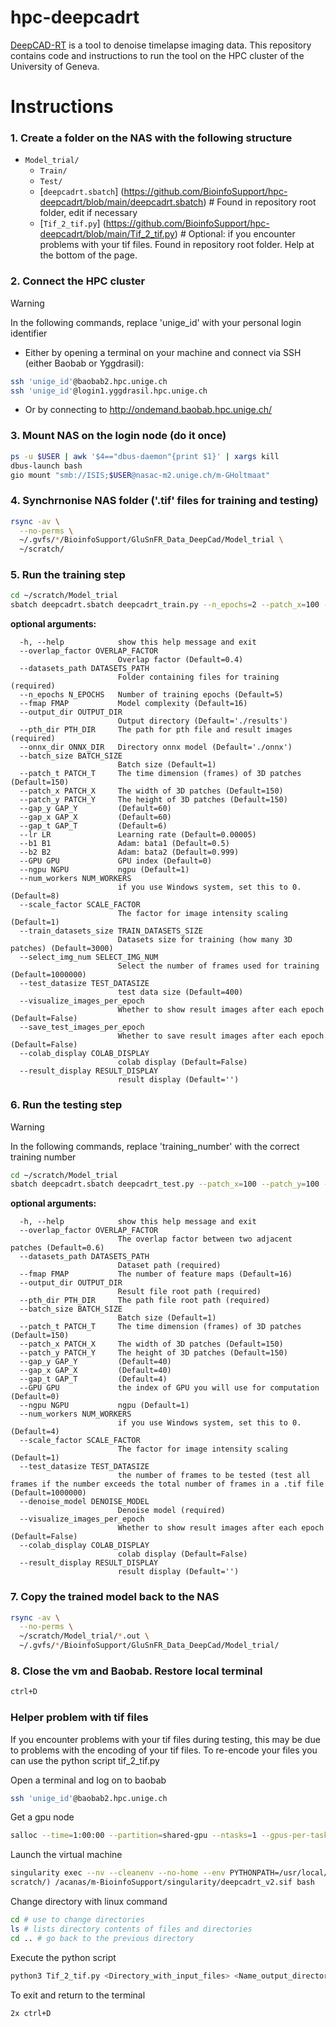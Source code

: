 
# hpc-deepcadrt
[DeepCAD-RT](https://github.com/cabooster/DeepCAD-RT) is a tool to denoise timelapse imaging data.
This repository contains code and instructions to run the tool on the HPC cluster of the University of Geneva.


# Instructions

### 1. Create a folder on the NAS with the following structure

* `Model_trial/`
  - `Train/`
  - `Test/`
  - [`deepcadrt.sbatch`] (https://github.com/BioinfoSupport/hpc-deepcadrt/blob/main/deepcadrt.sbatch) # Found in repository root folder, edit if necessary
  - [`Tif_2_tif.py`] (https://github.com/BioinfoSupport/hpc-deepcadrt/blob/main/Tif_2_tif.py) # Optional: if you encounter problems with your tif files. Found in repository root folder. Help at the bottom of the page.


### 2. Connect the HPC cluster

> [!WARNING]
> In the following commands, replace 'unige_id' with your personal login identifier

* Either by opening a terminal on your machine and connect via SSH (either Baobab or Yggdrasil):
```bash
ssh 'unige_id'@baobab2.hpc.unige.ch
ssh 'unige_id'@login1.yggdrasil.hpc.unige.ch
```

* Or by connecting to http://ondemand.baobab.hpc.unige.ch/


### 3. Mount NAS on the login node (do it once)
```bash
ps -u $USER | awk '$4=="dbus-daemon"{print $1}' | xargs kill
dbus-launch bash
gio mount "smb://ISIS;$USER@nasac-m2.unige.ch/m-GHoltmaat"
```


### 4. Synchrnonise NAS folder ('.tif' files for training and testing)
```bash
rsync -av \
  --no-perms \
  ~/.gvfs/*/BioinfoSupport/GluSnFR_Data_DeepCad/Model_trial \
  ~/scratch/
```


### 5. Run the training step
```bash
cd ~/scratch/Model_trial
sbatch deepcadrt.sbatch deepcadrt_train.py --n_epochs=2 --patch_x=100 --patch_y=100 --patch_t=10 --datasets_path=Train --pth_dir=Model.out
```


**optional arguments:**
```
  -h, --help            show this help message and exit
  --overlap_factor OVERLAP_FACTOR
                        Overlap factor (Default=0.4)
  --datasets_path DATASETS_PATH
                        Folder containing files for training (required)
  --n_epochs N_EPOCHS   Number of training epochs (Default=5)
  --fmap FMAP           Model complexity (Default=16)
  --output_dir OUTPUT_DIR
                        Output directory (Default='./results')
  --pth_dir PTH_DIR     The path for pth file and result images (required)
  --onnx_dir ONNX_DIR   Directory onnx model (Default='./onnx')
  --batch_size BATCH_SIZE
                        Batch size (Default=1)
  --patch_t PATCH_T     The time dimension (frames) of 3D patches (Default=150)
  --patch_x PATCH_X     The width of 3D patches (Default=150)
  --patch_y PATCH_Y     The height of 3D patches (Default=150)
  --gap_y GAP_Y         (Default=60)
  --gap_x GAP_X         (Default=60)
  --gap_t GAP_T         (Default=6)
  --lr LR               Learning rate (Default=0.00005)
  --b1 B1               Adam: bata1 (Default=0.5)
  --b2 B2               Adam: bata2 (Default=0.999)
  --GPU GPU             GPU index (Default=0)
  --ngpu NGPU           ngpu (Default=1)
  --num_workers NUM_WORKERS
                        if you use Windows system, set this to 0. (Default=8)
  --scale_factor SCALE_FACTOR
                        The factor for image intensity scaling (Default=1)
  --train_datasets_size TRAIN_DATASETS_SIZE
                        Datasets size for training (how many 3D patches) (Default=3000)
  --select_img_num SELECT_IMG_NUM
                        Select the number of frames used for training (Default=1000000)
  --test_datasize TEST_DATASIZE
                        test data size (Default=400)
  --visualize_images_per_epoch
                        Whether to show result images after each epoch (Default=False)
  --save_test_images_per_epoch
                        Whether to save result images after each epoch (Default=False)
  --colab_display COLAB_DISPLAY
                        colab display (Default=False)
  --result_display RESULT_DISPLAY
                        result display (Default='')
```


### 6. Run the testing step

> [!WARNING]
> In the following commands, replace 'training_number' with the correct training number

```bash
cd ~/scratch/Model_trial
sbatch deepcadrt.sbatch deepcadrt_test.py --patch_x=100 --patch_y=100 --patch_t=10 --datasets_path=Test --pth_dir=Model.out --output_dir=Test.out --denoise_model=datasets_test_'training_number'
```

**optional arguments:**
```
  -h, --help            show this help message and exit
  --overlap_factor OVERLAP_FACTOR
                        The overlap factor between two adjacent patches (Default=0.6)
  --datasets_path DATASETS_PATH
                        Dataset path (required)
  --fmap FMAP           The number of feature maps (Default=16)
  --output_dir OUTPUT_DIR
                        Result file root path (required)
  --pth_dir PTH_DIR     The path file root path (required)
  --batch_size BATCH_SIZE
                        Batch size (Default=1)
  --patch_t PATCH_T     The time dimension (frames) of 3D patches (Default=150)
  --patch_x PATCH_X     The width of 3D patches (Default=150)
  --patch_y PATCH_Y     The height of 3D patches (Default=150)
  --gap_y GAP_Y         (Default=40)
  --gap_x GAP_X         (Default=40)
  --gap_t GAP_T         (Default=4)
  --GPU GPU             the index of GPU you will use for computation (Default=0)
  --ngpu NGPU           ngpu (Default=1)
  --num_workers NUM_WORKERS
                        if you use Windows system, set this to 0.(Default=4)
  --scale_factor SCALE_FACTOR
                        The factor for image intensity scaling (Default=1)
  --test_datasize TEST_DATASIZE
                        the number of frames to be tested (test all frames if the number exceeds the total number of frames in a .tif file (Default=1000000)
  --denoise_model DENOISE_MODEL
                        Denoise model (required)
  --visualize_images_per_epoch
                        Whether to show result images after each epoch (Default=False)
  --colab_display COLAB_DISPLAY
                        colab display (Default=False)
  --result_display RESULT_DISPLAY
                        result display (Default='')
```

### 7. Copy the trained model back to the NAS
```bash
rsync -av \
  --no-perms \
  ~/scratch/Model_trial/*.out \
  ~/.gvfs/*/BioinfoSupport/GluSnFR_Data_DeepCad/Model_trial/
```


### 8. Close the vm and Baobab. Restore local terminal
```bash	 
ctrl+D
```


### Helper problem with tif files

If you encounter problems with your tif files during testing, this may be due to problems with the encoding of your tif files. To re-encode your files you can use the python script tif_2_tif.py

Open a terminal and log on to baobab
```bash
ssh 'unige_id'@baobab2.hpc.unige.ch
```
Get a gpu node
```bash	
salloc --time=1:00:00 --partition=shared-gpu --ntasks=1 --gpus-per-task=1 --cpus-per-task=8 --mem=64G
```
Launch the virtual machine
```bash	
singularity exec --nv --cleanenv --no-home --env PYTHONPATH=/usr/local/lib/ --env MPLCONFIGDIR=/scratch --scratch /scratch --bind $(realpath ~/
scratch/) /acanas/m-BioinfoSupport/singularity/deepcadrt_v2.sif bash
```
Change directory with linux command
```bash	
cd # use to change directories
ls # lists directory contents of files and directories
cd .. # go back to the previous directory
```
Execute the python script
```bash	
python3 Tif_2_tif.py <Directory_with_input_files> <Name_output_directory>
```
To exit and return to the terminal
```bash	 
2x ctrl+D
```





